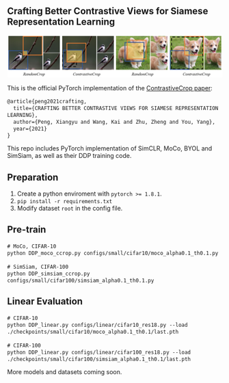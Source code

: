 ## Crafting Better Contrastive Views for Siamese Representation Learning

<img src="figs/motivation.png"> 

This is the official PyTorch implementation of the [ContrastiveCrop paper](https://arxiv.org/abs/2202.03278):
```
@article{peng2021crafting,
  title={CRAFTING BETTER CONTRASTIVE VIEWS FOR SIAMESE REPRESENTATION LEARNING},
  author={Peng, Xiangyu and Wang, Kai and Zhu, Zheng and You, Yang},
  year={2021}
}
```
This repo includes PyTorch implementation of SimCLR, MoCo, BYOL and SimSiam, as well as their DDP training code.
## Preparation
1. Create a python enviroment with `pytorch >= 1.8.1`.
2. `pip install -r requirements.txt`
3. Modify dataset `root` in the config file.

## Pre-train
```
# MoCo, CIFAR-10
python DDP_moco_ccrop.py configs/small/cifar10/moco_alpha0.1_th0.1.py

# SimSiam, CIFAR-100
python DDP_simsiam_ccrop.py configs/small/cifar100/simsiam_alpha0.1_th0.1.py
```
## Linear Evaluation
```
# CIFAR-10
python DDP_linear.py configs/linear/cifar10_res18.py --load ./checkpoints/small/cifar10/moco_alpha0.1_th0.1/last.pth

# CIFAR-100
python DDP_linear.py configs/linear/cifar100_res18.py --load ./checkpoints/small/cifar100/simsiam_alpha0.1_th0.1/last.pth
```

More models and datasets coming soon.
